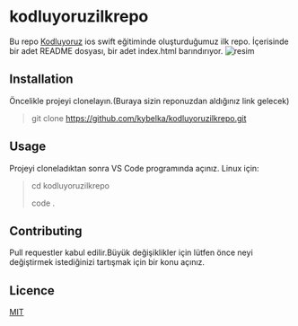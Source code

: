 # kodluyoruzilkrepo
Bu repo [Kodluyoruz](https://www.kodluyoruz.org) ios swift eğitiminde oluşturduğumuz ilk repo. İçerisinde bir adet README dosyası, bir adet index.html barındırıyor.
![resim](https://camo.githubusercontent.com/23d4ada197527c0eb5e0a2bf6ff13f68ac587a32c044b86ff28c78cef55bb7d8/68747470733a2f2f696d6779756b6c652e636f6d2f662f323032322f30392f30372f6e6a667058592e706e67)
## Installation 
Öncelikle projeyi clonelayın.(Buraya sizin reponuzdan aldığınız link gelecek)
> git clone https://github.com/kybelka/kodluyoruzilkrepo.git
## Usage 
Projeyi cloneladıktan sonra VS Code programında açınız.
Linux için:
> cd kodluyoruzilkrepo 
> 
> code .
## Contributing 
Pull requestler kabul edilir.Büyük değişiklikler için lütfen önce neyi değiştirmek istediğinizi tartışmak için bir konu açınız.
## Licence
[MIT](https://choosealicense.com/licenses/mit/)
